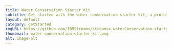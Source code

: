 ```yaml
---
title: Water Conservation Starter Kit
subtitle: Get started with the water conservation starter kit, a prototype for a smarter, connected sprinkler system using Apache Edgent, IBM Streams and the Raspberry Pi.
layout: default
category: getStarted
imgURL: https://github.com/IBMStreams/streamsx.waterConservation.starterKit
thumbnail: water-conservation-starter-kit.png
alt: image-alt
---
```

